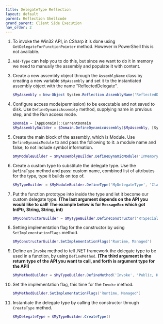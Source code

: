 ```yaml
---
title: DelegateType Reflection
layout: default
parent: Reflection Shellcode
grand_parent: Client Side Execution
nav_order: 2
---
```


1. To invoke the Win32 API, in CSharp it is done using `GetDelegateForFunctionPointer` method. However in PowerShell this is not available.
2. `Add-Type` can help you to do this, but since we want to do it in memory we need to manually the assembly and populate it with content.
3. Create a new assembly object through the `AssemblyName` class by creating a new variable `$MyAssembly` and set it to the instantiated assembly object with the name "ReflectedDelegate".

    ```powershell
    $MyAssembly = New-Object System.Reflection.AssemblyName('ReflectedDelegate')
    ```
    
4. Configure access mode(permission) to be executable and not saved to disk. Use `DefineDynamicAssembly` method, supplying name in previous step, and the Run access mode.

    ```powershell
    $Domain = [AppDomain]::CurrentDomain
    $MyAssemblyBuilder = $Domain.DefineDynamicAssembly($MyAssembly, [System.Reflection.Emit.AssemblyBuilderAccess]::Run)
    ```

5. Create the main block of the assembly, which is Module. Use `DefineDynamicModule` to and pass the following to it: a module name and false, to not include symbol information.

    ```powershell
    $MyModuleBuilder = $MyAssemblyBuilder.DefineDynamicModule('InMemoryModule', $false)
    ```

6. Create a custom type to substitute the delegate type. Use the `DefineType` method and pass: custom name, combined list of attributes for the type, type it builds on top of.

    ```powershell
    $MyTypeBuilder = $MyModuleBuilder.DefineType('MyDelegateType', 'Class, Public, Sealed, AnsiClass, AutoClass', [System.MulticastDelegate])
    ```

7. Put the function prototype into inside the type and let it become our custom delegate type. **(The last argument depends on the API you would like to call! The example below is for `MessageBox` which got IntPtr, String, String, int)**

    ```powershell
    $MyConstructorBuilder = $MyTypeBuilder.DefineConstructor('RTSpecialName, HideBySig, Public', [System.Reflection.CallingConventions]::Standard, @([IntPtr], [String], [String], [int]))
    ```

8. Setting implementation flag for the constructor by using `SetImplementationFlags` method.

    ```powershell
    $MyConstructorBuilder.SetImplementationFlags('Runtime, Managed')
    ```

9. Define an `Invoke` method to tell .NET framework the delegate type to be used in a function, by using `DefineMethod`. **(The third argument is the return type of the API you want to call, and forth is argument type for the API)**

    ```powershell
    $MyMethodBuilder = $MyTypeBuilder.DefineMethod('Invoke', 'Public, HideBySig, NewSlot, Virtual', [int], @([IntPtr], [String], [String], [int]))
    ```

10. Set the implementation flag, this time for the `Invoke` method.

    ```powershell
    $MyMethodBuilder.SetImplementationFlags('Runtime, Managed')
    ```

11. Instantiate the delegate type by calling the constructor through `CreateType` method.

    ```powershell
    $MyDelegateType = $MyTypeBuilder.CreateType()
    ```
